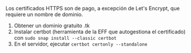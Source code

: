 Los certificados HTTPS son de pago, a excepción de Let's Encrypt, que requiere un nombre de dominio.

1. Obtener un dominio gratuito .tk
2. Instalar certbot (herramienta de la EFF que autogestiona el certificado) con `sudo snap install --classic certbot`
3. En el servidor, ejecutar `certbot certonly --standalone`